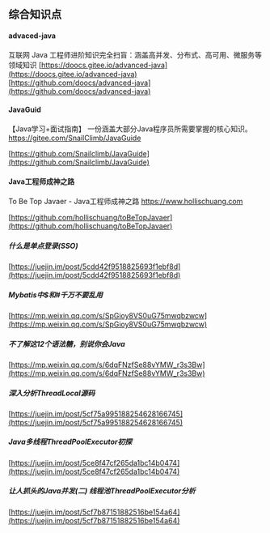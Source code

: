 ## 综合知识点

#### advaced-java  
互联网 Java 工程师进阶知识完全扫盲：涵盖高并发、分布式、高可用、微服务等领域知识 
[https://doocs.gitee.io/advanced-java](https://doocs.gitee.io/advanced-java)
[https://github.com/doocs/advanced-java](https://github.com/doocs/advanced-java)


#### JavaGuid
【Java学习+面试指南】 一份涵盖大部分Java程序员所需要掌握的核心知识。 https://gitee.com/SnailClimb/JavaGuide

[https://github.com/Snailclimb/JavaGuide](https://github.com/Snailclimb/JavaGuide)


#### Java工程师成神之路  
To Be Top Javaer - Java工程师成神之路 https://www.hollischuang.com  

[https://github.com/hollischuang/toBeTopJavaer](https://github.com/hollischuang/toBeTopJavaer)  


#####  什么是单点登录(SSO)  
[https://juejin.im/post/5cdd42f9518825693f1ebf8d](https://juejin.im/post/5cdd42f9518825693f1ebf8d)  


#####  Mybatis中$和#千万不要乱用  
[https://mp.weixin.qq.com/s/SpGioy8VS0uG75mwqbzwcw](https://mp.weixin.qq.com/s/SpGioy8VS0uG75mwqbzwcw)  


#####  不了解这12个语法糖，别说你会Java  
[https://mp.weixin.qq.com/s/6dqFNzfSe88vYMW_r3s3Bw](https://mp.weixin.qq.com/s/6dqFNzfSe88vYMW_r3s3Bw) 

#####  深入分析ThreadLocal源码  
[https://juejin.im/post/5cf75a995188254628166745](https://juejin.im/post/5cf75a995188254628166745)  

#####  Java多线程ThreadPoolExecutor初探  
[https://juejin.im/post/5ce8f47cf265da1bc14b0474](https://juejin.im/post/5ce8f47cf265da1bc14b0474)  

#####  让人抓头的Java并发(二) 线程池ThreadPoolExecutor分析  
[https://juejin.im/post/5cf7b87151882516be154a64](https://juejin.im/post/5cf7b87151882516be154a64)  

 


